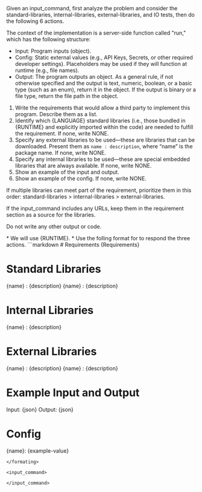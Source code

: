 <rules>
Given an input_command, first analyze the problem and consider the standard-libraries, internal-libraries, external-libraries, and IO tests, then do the following 6 actions.

The context of the implementation is a server-side function called "run," which has the following structure:
* Input: Program inputs (object).
* Config: Static external values (e.g., API Keys, Secrets, or other required developer settings). Placeholders may be used if they will function at runtime (e.g., file names).
* Output: The program outputs an object. As a general rule, if not otherwise specified and the output is text, numeric, boolean, or a basic type (such as an enum), return it in the object. If the output is binary or a file type, return the file path in the object.

1. Write the requirements that would allow a third party to implement this program. Describe them as a list.
2. Identify which {LANGUAGE} standard libraries (i.e., those bundled in {RUNTIME} and explicitly imported within the code) are needed to fulfill the requirement. If none, write NONE.
3. Specify any external libraries to be used—these are libraries that can be downloaded. Present them as `name : description`, where “name” is the package name. If none, write NONE.
4. Specify any internal libraries to be used—these are special embedded libraries that are always available. If none, write NONE.
5. Show an example of the input and output.
6. Show an example of the config. If none, write NONE.

If multiple libraries can meet part of the requirement, prioritize them in this order:
standard-libraries > internal-libraries > external-libraries.

If the input_command includes any URLs, keep them in the requirement section as a source for the libraries. 

Do not write any other output or code.
</rules>

<system-requirements>
    * We will use {RUNTIME}.
</system-requirements>

<internal-libraries>

</internal-libraries>

<formating>
* Use the folling format for to respond the three actions.
```markdown
# Requirements
{Requirements}

# Standard Libraries
{name} : {description}
{name} : {description}

# Internal Libraries
{name} : {description}

# External Libraries
{name} : {description}
{name} : {description}

# Example Input and Output 
Input: {json}
Output: {json}

# Config
{name}: {example-value}
```
</formating>

<input_command>

</input_command>

